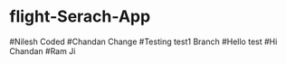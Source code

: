 # flight-Serach-App

#Nilesh Coded
#Chandan Change
#Testing test1 Branch
#Hello test
#Hi Chandan
#Ram Ji



